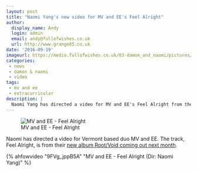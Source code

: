 ```yaml
---
layout: post
title: "Naomi Yang's new video for MV and EE's Feel Alright"
author:
  display_name: Andy
  login: admin
  email: andy@fullofwishes.co.uk
  url: http://www.grange85.co.uk
date: '2016-09-19'
imageurl: https://media.fullofwishes.co.uk/03-damon_and_naomi/pictures/mv-ee-feel-alright.jpg
categories:
 - news
 - damon & naomi
 - video
tags:
 - mv and ee
 - extracurricular
description: |
  Naomi Yang has directed a video for MV and EE's Feel Alright from their forthcoming album Root/Void.
---
```

<figure class="caption aligncenter"><img src="https://media.fullofwishes.co.uk/03-damon_and_naomi/pictures/mv-ee-feel-alright.jpg" alt="MV and EE - Feel Alright" /><figcaption class="caption-text">MV and EE - Feel Alright</figcaption></figure>

<p class="lead">Naomi has directed a video for Vermont based duo MV and EE. The track, Feel Alright, is from their <a href="http://www.stereogum.com/1899534/mv-ee-feel-alright-video-dir-naomi-yang/mp3s/">new album Root/Void coming out next month</a>.</p>

{% ahfowvideo "9FVg_jppB5A" "MV and EE - Feel Alright (Dir: Naomi Yang)" %}

